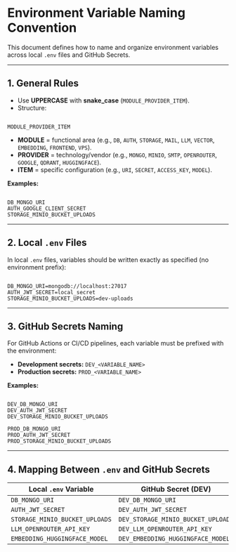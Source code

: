 # Environment Variable Naming Convention

This document defines how to name and organize environment variables across local `.env` files and GitHub Secrets.

---

## 1. General Rules
- Use **UPPERCASE** with **snake_case** (`MODULE_PROVIDER_ITEM`).
- Structure:
```

MODULE_PROVIDER_ITEM

```
- **MODULE** = functional area (e.g., `DB`, `AUTH`, `STORAGE`, `MAIL`, `LLM`, `VECTOR`, `EMBEDDING`, `FRONTEND`, `VPS`).
- **PROVIDER** = technology/vendor (e.g., `MONGO`, `MINIO`, `SMTP`, `OPENROUTER`, `GOOGLE`, `QDRANT`, `HUGGINGFACE`).
- **ITEM** = specific configuration (e.g., `URI`, `SECRET`, `ACCESS_KEY`, `MODEL`).

**Examples:**
```

DB_MONGO_URI
AUTH_GOOGLE_CLIENT_SECRET
STORAGE_MINIO_BUCKET_UPLOADS

```

---

## 2. Local `.env` Files
In local `.env` files, variables should be written exactly as specified (no environment prefix):

```

DB_MONGO_URI=mongodb://localhost:27017
AUTH_JWT_SECRET=local_secret
STORAGE_MINIO_BUCKET_UPLOADS=dev-uploads

```

---

## 3. GitHub Secrets Naming
For GitHub Actions or CI/CD pipelines, each variable must be prefixed with the environment:

- **Development secrets:** `DEV_<VARIABLE_NAME>`
- **Production secrets:** `PROD_<VARIABLE_NAME>`

**Examples:**
```

DEV_DB_MONGO_URI
DEV_AUTH_JWT_SECRET
DEV_STORAGE_MINIO_BUCKET_UPLOADS

PROD_DB_MONGO_URI
PROD_AUTH_JWT_SECRET
PROD_STORAGE_MINIO_BUCKET_UPLOADS

```

---

## 4. Mapping Between `.env` and GitHub Secrets

| Local `.env` Variable             | GitHub Secret (DEV)                 | GitHub Secret (PROD)                  |
|----------------------------------|-------------------------------------|---------------------------------------|
| `DB_MONGO_URI`                   | `DEV_DB_MONGO_URI`                  | `PROD_DB_MONGO_URI`                   |
| `AUTH_JWT_SECRET`                | `DEV_AUTH_JWT_SECRET`               | `PROD_AUTH_JWT_SECRET`                |
| `STORAGE_MINIO_BUCKET_UPLOADS`   | `DEV_STORAGE_MINIO_BUCKET_UPLOADS`  | `PROD_STORAGE_MINIO_BUCKET_UPLOADS`   |
| `LLM_OPENROUTER_API_KEY`         | `DEV_LLM_OPENROUTER_API_KEY`        | `PROD_LLM_OPENROUTER_API_KEY`         |
| `EMBEDDING_HUGGINGFACE_MODEL`    | `DEV_EMBEDDING_HUGGINGFACE_MODEL`   | `PROD_EMBEDDING_HUGGINGFACE_MODEL`    |

